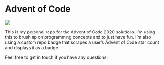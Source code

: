 
<!-- README.md is generated from README.Rmd. Please edit that file -->

# Advent of Code

<!-- badges: start -->

![](https://img.shields.io/badge/star%20count-@_jwinget%2030*-green.svg)
<!-- badges: end -->

This is my personal repo for the Advent of Code 2020 solutions. I’m
using this to brush up on programming concepts and to just have fun. I’m
also using a custom repo badge that scrapes a user’s Advent of Code star
count and displays it as a badge.

Feel free to get in touch if you have any questions\!
